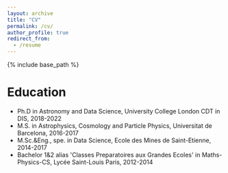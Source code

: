 ```yaml
---
layout: archive
title: "CV"
permalink: /cv/
author_profile: true
redirect_from:
  - /resume
---
```


{% include base_path %}

Education
======
* Ph.D in Astronomy and Data Science, University College London CDT in DIS, 2018-2022
* M.S. in Astrophysics, Cosmology and Particle Physics, Universitat de Barcelona, 2016-2017
* M.Sc.&Eng., spe. in Data Science, Ecole des Mines de Saint-Etienne, 2014-2017
* Bachelor 1&2 alias 'Classes Preparatoires aux Grandes Ecoles' in Maths-Physics-CS, Lycée Saint-Louis Paris, 2012-2014
